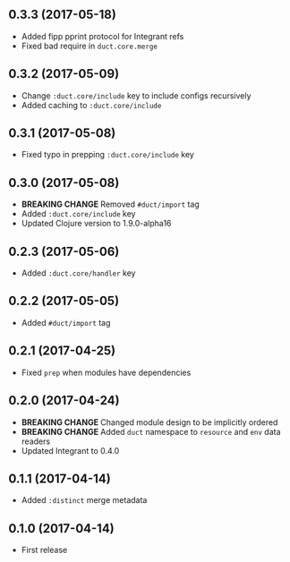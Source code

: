 ## 0.3.3 (2017-05-18)

* Added fipp pprint protocol for Integrant refs
* Fixed bad require in `duct.core.merge`

## 0.3.2 (2017-05-09)

* Change `:duct.core/include` key to include configs recursively
* Added caching to `:duct.core/include`

## 0.3.1 (2017-05-08)

* Fixed typo in prepping `:duct.core/include` key

## 0.3.0 (2017-05-08)

* **BREAKING CHANGE** Removed `#duct/import` tag
* Added `:duct.core/include` key
* Updated Clojure version to 1.9.0-alpha16

## 0.2.3 (2017-05-06)

* Added `:duct.core/handler` key

## 0.2.2 (2017-05-05)

* Added `#duct/import` tag

## 0.2.1 (2017-04-25)

* Fixed `prep` when modules have dependencies

## 0.2.0 (2017-04-24)

* **BREAKING CHANGE** Changed module design to be implicitly ordered
* **BREAKING CHANGE** Added `duct` namespace to `resource` and `env` data readers
* Updated Integrant to 0.4.0

## 0.1.1 (2017-04-14)

* Added `:distinct` merge metadata

## 0.1.0 (2017-04-14)

* First release
